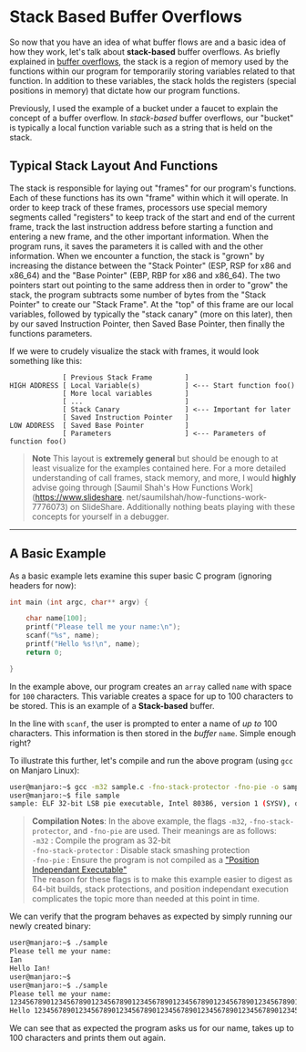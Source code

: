 # Stack Based Buffer Overflows

So now that you have an idea of what buffer flows are and a basic idea of how
they work, let's talk about **stack-based** buffer overflows. As briefly 
explained in [buffer overflows](https:\\temporary-link), the stack is a region
of memory used by the functions within our program for temporarily storing 
variables related to that function. In addition to these variables, the stack 
holds the registers (special positions in memory) that dictate how our program
functions.

Previously, I used the example of a bucket under a faucet to explain the 
concept of a buffer overflow. In _stack-based_ buffer overflows, our "bucket"
is typically a local function variable such as a string that is held on the
stack.

## Typical Stack Layout And Functions

The stack is responsible for laying out "frames" for our program's functions.
Each of these functions has its own "frame" within which it will operate. In
order to keep track of these frames, processors use special memory segments
called "registers" to keep track of the start and end of the current frame,
track the last instruction address before starting a function and entering a new
frame, and the other important information. When the program runs, it saves the
parameters it is called with and the other information. When we encounter a
function, the stack is "grown" by increasing the distance between the "Stack
Pointer" (ESP, RSP for x86 and x86_64) and the "Base Pointer" (EBP, RBP for
x86 and x86_64). The two pointers start out pointing to the same address then
in order to "grow" the stack, the program subtracts some number of bytes from
the "Stack Pointer" to create our "Stack Frame". At the "top" of this frame
are our local variables, followed by typically the "stack canary" (more on this
later), then by our saved Instruction Pointer, then Saved Base Pointer, then
finally the functions parameters.

If we were to crudely visualize the stack with frames, it would look something
like this:  

```
             [ Previous Stack Frame        ]  
HIGH ADDRESS [ Local Variable(s)           ] <--- Start function foo()  
             [ More local variables        ]  
             [ ...                         ]  
             [ Stack Canary                ] <--- Important for later 
             [ Saved Instruction Pointer   ]  
LOW ADDRESS  [ Saved Base Pointer          ]  
             [ Parameters                  ] <--- Parameters of function foo()
```

> **Note** This layout is **extremely general** but should be enough to at
least visualize for the examples contained here. For a more detailed
understanding of call frames, stack memory, and more, I would **highly**
advise going through [Saumil Shah's How Functions Work](https://www.slideshare.
net/saumilshah/how-functions-work-7776073) on SlideShare. Additionally
nothing beats playing with these concepts for yourself in a debugger.

---

## A Basic Example

As a basic example lets examine this super basic C program (ignoring headers for now):

```C
int main (int argc, char** argv) {

    char name[100];
    printf("Please tell me your name:\n");
    scanf("%s", name);
    printf("Hello %s!\n", name);
    return 0;

}
```

In the example above, our program creates an `array` called `name` with space for `100` characters. This
variable creates a space for up to 100 characters to be stored. This is an example of a **Stack-based**
buffer.



In the line with `scanf`, the user is prompted to enter a name of _up to_ 100 characters. This information
is then stored in the _buffer_ `name`. Simple enough right?

To illustrate this further, let's compile and run the above program (using `gcc` on Manjaro Linux):

```bash
user@manjaro:~$ gcc -m32 sample.c -fno-stack-protector -fno-pie -o sample
user@manjaro:~$ file sample
sample: ELF 32-bit LSB pie executable, Intel 80386, version 1 (SYSV), dynamically linked, interpreter /lib/ld-linux.so.2, for GNU/Linux 3.2.0, BuildID[sha1]=37f7974752cf0416b7e0cd7ec6f664acd34a9149, not stripped
```

> **Compilation Notes**:
In the above example, the flags `-m32`, `-fno-stack-protector`, and `-fno-pie` 
are used. Their meanings are as follows:  
> `-m32` : Compile the program as 32-bit  
> `-fno-stack-protector` : Disable stack smashing protection  
> `-fno-pie` : Ensure the program is not compiled as a ["Position Independant Executable"](https://en.wikipedia.org/wiki/Position-independent_code)  
> The reason for these flags is to make this example easier to digest as 
64-bit builds, stack protections, and position independant execution complicates 
the topic more than needed at this point in time.


We can verify that the program behaves as expected by simply running our newly 
created binary:

```bash
user@manjaro:~$ ./sample
Please tell me your name:
Ian
Hello Ian!
user@manjaro:~$
user@manjaro:~$ ./sample
Please tell me your name:
1234567890123456789012345678901234567890123456789012345678901234567890123456789012345678901234567890
Hello 1234567890123456789012345678901234567890123456789012345678901234567890123456789012345678901234567890!
```

We can see that as expected the program asks us for our name, takes up to 100 
characters and prints them out again. 

